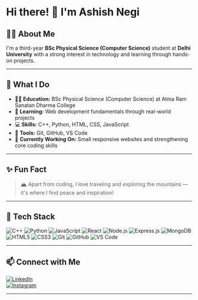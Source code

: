 # Hi there! 👋 I'm **Ashish Negi**

## 🙋‍♂️ About Me
I'm a third-year **BSc Physical Science (Computer Science)** student at **Delhi University** with a strong interest in technology and learning through hands-on projects.

---

## 💼 What I Do

- 🧑‍🎓 **Education:** BSc Physical Science (Computer Science) at Atma Ram Sanatan Dharma College  
- 🌱 **Learning:** Web development fundamentals through real-world projects  
- 💻 **Skills:** C++, Python, HTML, CSS, JavaScript  
- 🔧 **Tools:** Git, GitHub, VS Code  
- 📘 **Currently Working On:** Small responsive websites and strengthening core coding skills

---

## ✨ Fun Fact
> 🏔️ Apart from coding, I love traveling and exploring the mountains — it's where I find peace and inspiration!

---

## 🚀 Tech Stack  

![C++](https://img.shields.io/badge/C++-00599C?style=flat&logo=c%2B%2B&logoColor=white)
![Python](https://img.shields.io/badge/Python-3776AB?style=flat&logo=python&logoColor=white)
![JavaScript](https://img.shields.io/badge/JavaScript-F7DF1E?style=flat&logo=javascript&logoColor=black)
![React](https://img.shields.io/badge/React-20232A?style=flat&logo=react&logoColor=61DAFB)
![Node.js](https://img.shields.io/badge/Node.js-339933?style=flat&logo=node.js&logoColor=white)
![Express.js](https://img.shields.io/badge/Express.js-000000?style=flat&logo=express&logoColor=white)
![MongoDB](https://img.shields.io/badge/MongoDB-47A248?style=flat&logo=mongodb&logoColor=white)
![HTML5](https://img.shields.io/badge/HTML5-E34F26?style=flat&logo=html5&logoColor=white)
![CSS3](https://img.shields.io/badge/CSS3-1572B6?style=flat&logo=css3&logoColor=white)
![Git](https://img.shields.io/badge/Git-F05032?style=flat&logo=git&logoColor=white)
![GitHub](https://img.shields.io/badge/GitHub-181717?style=flat&logo=github&logoColor=white)
![VS Code](https://img.shields.io/badge/VS%20Code-0078D4?style=flat&logo=visual-studio-code&logoColor=white)

---

## 📫 Connect with Me

[![LinkedIn](https://img.shields.io/badge/LinkedIn-0077B5?style=flat&logo=linkedin&logoColor=white)](https://www.linkedin.com/in/ashish-negi-79797b374/)  
[![Instagram](https://img.shields.io/badge/Instagram-E4405F?style=flat&logo=instagram&logoColor=white)](https://www.instagram.com/ashu.negi_10?igsh=NDczZmVtOThlNG5p)

---
